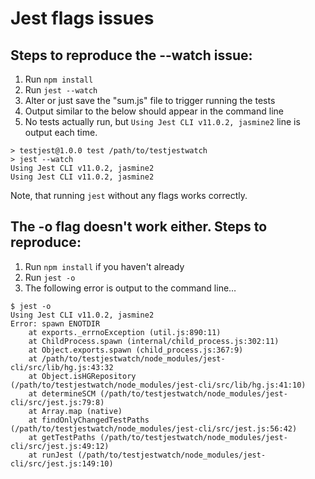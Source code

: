 # Jest flags issues

## Steps to reproduce the --watch issue:

1. Run `npm install`
2. Run `jest --watch`
3. Alter or just save the "sum.js" file to trigger running the tests
4. Output similar to the below should appear in the command line
5. No tests actually run, but `Using Jest CLI v11.0.2, jasmine2` line is output each time.

```
> testjest@1.0.0 test /path/to/testjestwatch
> jest --watch
Using Jest CLI v11.0.2, jasmine2
Using Jest CLI v11.0.2, jasmine2
```

Note, that running `jest` without any flags works correctly.


## The -o flag doesn't work either. Steps to reproduce:

1. Run `npm install` if you haven't already
2. Run `jest -o`
3. The following error is output to the command line…

```
$ jest -o
Using Jest CLI v11.0.2, jasmine2
Error: spawn ENOTDIR
    at exports._errnoException (util.js:890:11)
    at ChildProcess.spawn (internal/child_process.js:302:11)
    at Object.exports.spawn (child_process.js:367:9)
    at /path/to/testjestwatch/node_modules/jest-cli/src/lib/hg.js:43:32
    at Object.isHGRepository (/path/to/testjestwatch/node_modules/jest-cli/src/lib/hg.js:41:10)
    at determineSCM (/path/to/testjestwatch/node_modules/jest-cli/src/jest.js:79:8)
    at Array.map (native)
    at findOnlyChangedTestPaths (/path/to/testjestwatch/node_modules/jest-cli/src/jest.js:56:42)
    at getTestPaths (/path/to/testjestwatch/node_modules/jest-cli/src/jest.js:49:12)
    at runJest (/path/to/testjestwatch/node_modules/jest-cli/src/jest.js:149:10)
```
